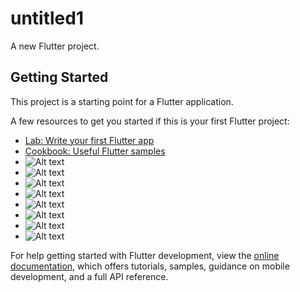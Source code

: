 # untitled1

A new Flutter project.

## Getting Started

This project is a starting point for a Flutter application.

A few resources to get you started if this is your first Flutter project:

- [Lab: Write your first Flutter app](https://docs.flutter.dev/get-started/codelab)
- [Cookbook: Useful Flutter samples](https://docs.flutter.dev/cookbook)
- <img alt="Alt text" src="assets/demo/signup.jpg" title="SignUp Screen"/>
- ![Alt text](assets/demo/login.jpg "Login Screen")
- ![Alt text](assets/demo/profile.jpg "Profile Screen")
- ![Alt text](assets/demo/acadmic.jpg "Adding The Details")
- ![Alt text](assets/demo/type.jpg "Select Resume Type Screen")
- ![Alt text](assets/demo/lastscreen.jpg "Last Screen")
- ![Alt text](assets/demo/pdf1.jpg "Pdf 1")
- ![Alt text](assets/demo/pdf2.jpg "Pdf 2")

For help getting started with Flutter development, view the
[online documentation](https://docs.flutter.dev/), which offers tutorials,
samples, guidance on mobile development, and a full API reference.
